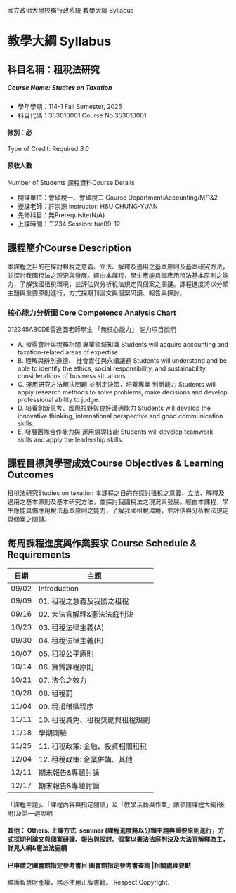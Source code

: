 國立政治大學校務行政系統 教學大綱 Syllabus
# 教學大綱 Syllabus
##  科目名稱：租稅法研究 
#####  Course Name: Studtes on Taxation
  * 學年學期：114-1 Fall Semester, 2025 
  * 科目代碼：353010001 Course No.353010001
#### 修別：必
Type of Credit: Required 
_3.0_
#### 預收人數
Number of Students
課程資料Course Details
  * 開課單位：會碩稅一、會碩稅二 Course Department:Accounting/M/1&2 
  * 授課老師：許崇源 Instructor: HSU CHUNG-YUAN 
  * 先修科目：無Prerequisite(N/A)
  * 上課時間：二234 Session: tue09-12
##  課程簡介Course Description
本課程之目的在探討租稅之意義、立法、解釋及適用之基本原則及基本研究方法，並探討我國稅法之現況與發展。經由本課程，學生應能具備應用稅法基本原則之能力，了解我國租稅環境，並評估與分析稅法規定與個案之關鍵。課程進度將以分類主題與重要原則進行，方式採期刊論文與個案研讀、報告與探討。
###  核心能力分析圖 Core Competence Analysis Chart
012345ABCDE雷達圖老師學生
「無核心能力」 
能力項目說明
  * A. 習得會計與稅務相關 專業領域知識 Students will acquire accounting and taxation-related areas of expertise.
  * B. 理解與辨別道德、 社會責任與永續議題 Students will understand and be able to identify the ethics, social responsibility, and sustainability considerations of business situations.
  * C. 運用研究方法解決問題 並制定決策，培養專業 判斷能力 Students will apply research methods to solve problems, make decisions and develop professional ability to judge.
  * D. 培養創新思考、國際視野與良好溝通能力 Students will develop the innovative thinking, international perspective and good communication skills.
  * E. 發展團隊合作能力與 運用領導技能 Students will develop teamwork skills and apply the leadership skills.
##  課程目標與學習成效Course Objectives & Learning Outcomes 
租稅法研究Studies on taxation
本課程之目的在探討租稅之意義、立法、解釋及適用之基本原則及基本研究方法，並探討我國稅法之現況與發展。經由本課程，學生應能具備應用稅法基本原則之能力，了解我國租稅環境，並評估與分析稅法規定與個案之關鍵。
##  每周課程進度與作業要求 Course Schedule & Requirements
日期 |  主題  
---|---  
09/02 |  Introduction  
09/09 |  01. 租稅之意義及我國之租稅  
09/16 |  02. 大法官解釋&憲法法庭判決  
10/23 |  03. 租稅法律主義(A)  
09/30 |  04. 租稅法律主義(B)  
10/07 |  05. 租稅公平原則  
10/14 |  06. 實質課稅原則  
10/21 |  07. 法令之效力  
10/28 |  08. 租稅罰  
11/04 |  09. 稅捐稽徵程序  
11/11 |  10. 租稅減免、租稅獎勵與租稅規劃  
11/18 |  學期測驗  
11/25 |  11. 租稅政策: 金融、投資相關租稅  
12/04 |  12. 租稅政策: 企業併購、其他  
12/11 |  期末報告&專題討論  
12/17 |  期末報告&專題討論  
「課程主題」、「課程內容與指定閱讀」及「教學活動與作業」請參閱課程大綱(後附)及第一週說明  
####  其他： Others: 上課方式: seminar (課程進度將以分類主題與重要原則進行，方式採期刊論文與個案研讀、報告與探討。個案以憲法法庭判決及大法官解釋為主，詳見大綱&憲法法庭網 
####  已申請之圖書館指定參考書目  圖書館指定參考書查詢 |相關處理要點
維護智慧財產權，務必使用正版書籍。 Respect Copyright.